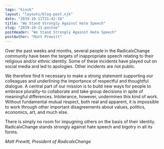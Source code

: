 ```yaml
---
tags: "kiosk"
layout: "layouts/blog-post.njk"
date: "2019-10-11T21:42:18"
title: "We Stand Strongly Against Hate Speech"
slug: "2019-10-11-postoe"
postHeader: "We Stand Strongly Against Hate Speech"
postAuthor: "Matt Prewitt"
---
```


Over the past weeks and months, several people in the RadicalxChange community have been the targets of inappropriate speech relating to their religious and/or ethnic identity. Some of these incidents have played out on social media and led to apologies. Other incidents are not public.

We therefore find it necessary to make a strong statement supporting our colleagues and underlining the importance of respectful and thoughtful dialogue. A central part of our mission is to build new ways for people to embrace plurality–to collaborate and take group decisions in spite of meaningful differences. Intolerance, however, undermines this kind of work. Without fundamental mutual respect, both real and apparent, it is impossible to work through other important disagreements about values, politics, economics, art, and much else.

There is simply no room for impugning others on the basis of their identity. RadicalxChange stands strongly against hate speech and bigotry in all its forms.

_Matt Prewitt, President of RadicalxChange_
